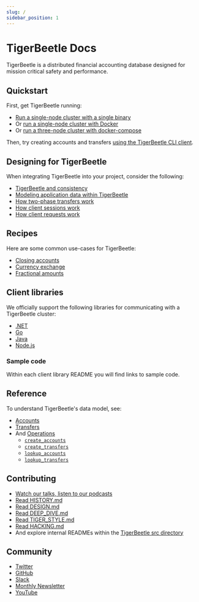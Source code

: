 ```yaml
---
slug: /
sidebar_position: 1
---
```


# TigerBeetle Docs

TigerBeetle is a distributed financial accounting database designed
for mission critical safety and performance.

## Quickstart

First, get TigerBeetle running:

* [Run a single-node cluster with a single binary](./quick-start/single-binary.md)
* Or [run a single-node cluster with Docker](./quick-start/with-docker.md)
* Or [run a three-node cluster with docker-compose](./quick-start/with-docker-compose.md)

Then, try creating accounts and transfers [using the TigerBeetle CLI client](./quick-start/cli-client.md).

## Designing for TigerBeetle

When integrating TigerBeetle into your project, consider the
following:

* [TigerBeetle and consistency](./design/consistency.md)
* [Modeling application data within TigerBeetle](./design/data-modeling.md)
* [How two-phase transfers work](./design/two-phase-transfers.md)
* [How client sessions work](./design/client-sessions.md)
* [How client requests work](./design/client-requests.md)

## Recipes

Here are some common use-cases for TigerBeetle:

* [Closing accounts](./recipes/close-account.md)
* [Currency exchange](./recipes/currency-exchange.md)
* [Fractional amounts](./recipes/fractional-amounts.md)

## Client libraries

We officially support the following libraries for communicating with a
TigerBeetle cluster:

* [.NET](clients/dotnet.md)
* [Go](clients/go.md)
* [Java](clients/java.md)
* [Node.js](clients/node.md)

### Sample code

Within each client library README you will find links to sample code.

## Reference

To understand TigerBeetle's data model, see:

* [Accounts](./reference/accounts.md)
* [Transfers](./reference/transfers.md)
* And [Operations](./reference/operations/index.md)
  - [`create_accounts`](./reference/operations/create_accounts.md)
  - [`create_transfers`](./reference/operations/create_transfers.md)
  - [`lookup_accounts`](./reference/operations/lookup_accounts.md)
  - [`lookup_transfers`](./reference/operations/lookup_transfers.md)

## Contributing

* [Watch our talks, listen to our podcasts](https://github.com/tigerbeetle/tigerbeetle/blob/main/docs/TALKS.md)
* [Read HISTORY.md](https://github.com/tigerbeetle/tigerbeetle/blob/main/docs/HISTORY.md)
* [Read DESIGN.md](https://github.com/tigerbeetle/tigerbeetle/blob/main/docs/DESIGN.md)
* [Read DEEP_DIVE.md](https://github.com/tigerbeetle/tigerbeetle/blob/main/docs/DEEP_DIVE.md)
* [Read TIGER_STYLE.md](https://github.com/tigerbeetle/tigerbeetle/blob/main/docs/TIGER_STYLE.md)
* [Read HACKING.md](https://github.com/tigerbeetle/tigerbeetle/blob/main/docs/HACKING.md)
* And explore internal READMEs within the [TigerBeetle src directory](https://github.com/tigerbeetle/tigerbeetle/tree/main/src)

## Community

* [Twitter](https://twitter.com/tigerbeetledb)
* [GitHub](https://github.com/tigerbeetle/tigerbeetle)
* [Slack](https://join.slack.com/t/tigerbeetle/shared_invite/zt-1gf3qnvkz-GwkosudMCM3KGbGiSu87RQ)
* [Monthly Newsletter](https://mailchi.mp/8e9fa0f36056/subscribe-to-tigerbeetle)
* [YouTube](https://www.youtube.com/@tigerbeetledb)
